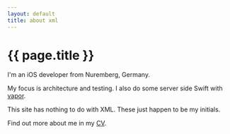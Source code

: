 ```yaml
---
layout: default
title: about xml
---
```

# {{ page.title }}

I'm an iOS developer from Nuremberg, Germany.

My focus is architecture and testing. I also do some server side Swift
with [vapor](https://vapor.codes).

This site has nothing to do with XML. These just happen to be my initials.

Find out more about me in my [CV](/cv).
